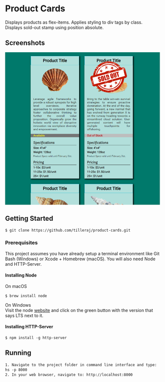 # Product Cards
Displays products as flex-items.
Applies styling to div tags by class.
Displays sold-out stamp using position absolute.

## Screenshots
![Image of a grid of pets](https://raw.githubusercontent.com/tilleraj/product-cards/master/screenshots/screenshot.PNG)

## Getting Started
```
$ git clone https://github.com/tilleraj/product-cards.git
```

### Prerequisites  
This project assumes you have already setup a terminal environment like Git Bash (Windows) or Xcode + Homebrew (macOS). You will also need Node and HTTP-Server.

#### Installing Node
On macOS  
```
$ brew install node
```
On Windows  
Visit the node [website](https://nodejs.org/) and click on the green button with the version that says LTS next to it.

#### Installing HTTP-Server
```
$ npm install -g http-server
```

## Running
```
1. Navigate to the project folder in command line interface and type: hs -p 8000  
2. In your web browser, navigate to: http://localhost:8000
```